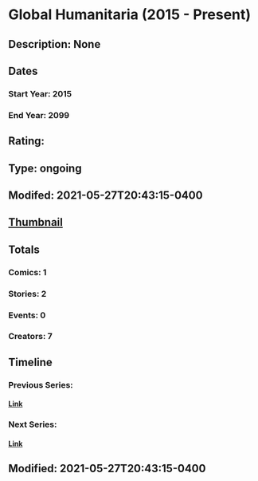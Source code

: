 # Global Humanitaria (2015 - Present)
## Description: None
## Dates
### Start Year: 2015
### End Year: 2099
## Rating: 
## Type: ongoing
## Modifed: 2021-05-27T20:43:15-0400
## [Thumbnail](http://i.annihil.us/u/prod/marvel/i/mg/b/40/image_not_available.jpg)
## Totals
### Comics: 1
### Stories: 2
### Events: 0
### Creators: 7
## Timeline
### Previous Series: 
#### [Link]()
### Next Series: 
#### [Link]()
## Modified: 2021-05-27T20:43:15-0400
